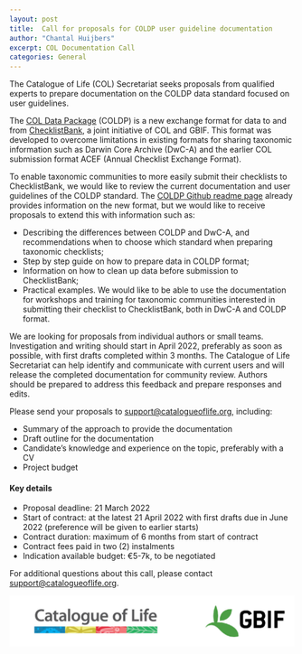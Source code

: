 ```yaml
---
layout: post
title:  Call for proposals for COLDP user guideline documentation
author: "Chantal Huijbers"
excerpt: COL Documentation Call
categories: General
---
```


The Catalogue of Life (COL) Secretariat seeks proposals from qualified experts to prepare documentation on the COLDP data standard focused on user guidelines.

The [COL Data Package](https://github.com/CatalogueOfLife/coldp) (COLDP) is a new exchange format for data to and from [ChecklistBank](https://www.checklistbank.org/), a joint initiative of COL and GBIF. This format was developed to overcome limitations in existing formats for sharing taxonomic information such as Darwin Core Archive (DwC-A) and the earlier COL submission format ACEF (Annual Checklist Exchange Format).

To enable taxonomic communities to more easily submit their checklists to ChecklistBank, we would like to review the current documentation and user guidelines of the COLDP standard. The [COLDP Github readme page](https://github.com/CatalogueOfLife/coldp) already provides information on the new format, but we would like to receive proposals to extend this with information such as:
- Describing the differences between COLDP and DwC-A, and recommendations when to choose which standard when preparing taxonomic checklists;
- Step by step guide on how to prepare data in COLDP format;
- Information on how to clean up data before submission to ChecklistBank;
- Practical examples.
We would like to be able to use the documentation for workshops and training for taxonomic communities interested in submitting their checklist to ChecklistBank, both in DwC-A and COLDP format.
  
We are looking for proposals from individual authors or small teams. Investigation and writing should start in April 2022, preferably as soon as possible, with first drafts completed within 3 months. The Catalogue of Life Secretariat can help identify and communicate with current users and will release the completed documentation for community review. Authors should be prepared to address this feedback and prepare responses and edits.

Please send your proposals to [support@catalogueoflife.org](mailto:support@catalogueoflife.org), including:
- Summary of the approach to provide the documentation
- Draft outline for the documentation
- Candidate’s knowledge and experience on the topic, preferably with a CV
- Project budget

#### Key details
- Proposal deadline: 21 March 2022
- Start of contract: at the latest 21 April 2022 with first drafts due in June 2022 (preference will be given to earlier starts)
- Contract duration: maximum of 6 months from start of contract
- Contract fees paid in two (2) instalments
- Indication available budget: €5-7k, to be negotiated

For additional questions about this call, please contact [support@catalogueoflife.org](mailto:support@catalogueoflife.org).

![browser](/images/posts/col-gbif-logo.jpg)
